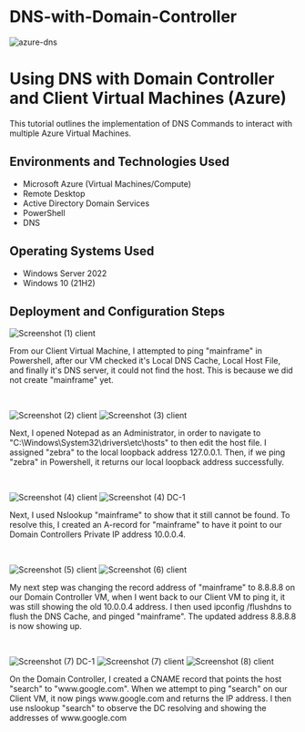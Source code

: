 # DNS-with-Domain-Controller
  ![azure-dns](https://github.com/user-attachments/assets/3bf8286f-4575-4b62-998e-8ce1f529d5d7)


<h1>Using DNS with Domain Controller and Client Virtual Machines (Azure)</h1>
This tutorial outlines the implementation of DNS Commands to interact with multiple Azure Virtual Machines.<br />


<h2>Environments and Technologies Used</h2>

- Microsoft Azure (Virtual Machines/Compute)
- Remote Desktop
- Active Directory Domain Services
- PowerShell
- DNS

<h2>Operating Systems Used </h2>

- Windows Server 2022
- Windows 10 (21H2)


<h2>Deployment and Configuration Steps</h2>


  ![Screenshot (1) client](https://github.com/user-attachments/assets/db7acff4-68a1-41a0-8ab8-dea8bc59046a)

<p>
From our Client Virtual Machine, I attempted to ping "mainframe" in Powershell, after our VM checked it's Local DNS Cache, Local Host File, and finally it's DNS server, it could not find the host. This is because we did not create "mainframe" yet.
</p>
<br />


  ![Screenshot (2) client](https://github.com/user-attachments/assets/05cbd4a7-b8e5-4d90-a798-2859e93d6509)
  ![Screenshot (3) client](https://github.com/user-attachments/assets/406688e4-f4d4-48e9-86fb-2a6c73847c90)


<p>
Next, I opened Notepad as an Administrator, in order to navigate to "C:\Windows\System32\drivers\etc\hosts" to then edit the host file. I assigned "zebra" to the local loopback address 127.0.0.1. Then, if we ping "zebra" in Powershell, it returns our local loopback address successfully.
</p>
<br />


  ![Screenshot (4) client](https://github.com/user-attachments/assets/88500567-dde1-4f9a-8c12-053fbb8c94b1)
  ![Screenshot (4) DC-1](https://github.com/user-attachments/assets/4e2c41f7-e954-4994-a06f-eb8b3f14b4e7)


<p>
Next, I used Nslookup "mainframe" to show that it still cannot be found. To resolve this, I created an A-record for "mainframe" to have it point to our Domain Controllers Private IP address 10.0.0.4.
</p>
<br />


  ![Screenshot (5) client](https://github.com/user-attachments/assets/29790864-1dc8-4706-b382-caa9f57ebecc)
  ![Screenshot (6) client](https://github.com/user-attachments/assets/6feff1a0-dcab-422b-8d27-03691419b721)


<p>
My next step was changing the record address of "mainframe" to 8.8.8.8 on our Domain Controller VM, when I went back to our Client VM to ping it, it was still showing the old 10.0.0.4 address. I then used ipconfig /flushdns to flush the DNS Cache, and pinged "mainframe". The updated address 8.8.8.8 is now showing up.
</p>
<br />


  ![Screenshot (7) DC-1](https://github.com/user-attachments/assets/58463459-ba7f-4458-81cd-a967b1caa7c8)
  ![Screenshot (7) client](https://github.com/user-attachments/assets/23b0f3f1-1488-4cb3-982c-f4516d9ecc16)
  ![Screenshot (8) client](https://github.com/user-attachments/assets/5b167d70-701a-4b92-9ae2-8be61aceb491)



<p>
On the Domain Controller, I created a CNAME record that points the host "search" to "www.google.com". When we attempt to ping "search" on our Client VM, it now pings www.google.com and returns the IP address. I then use nslookup "search" to observe the DC resolving and showing the addresses of www.google.com
</p>
<br />
